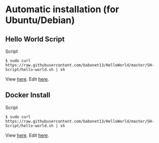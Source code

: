 Automatic installation (for Ubuntu/Debian)
==
Hello World Script
-
Script
<pre><code>$ sudo curl https://raw.githubusercontent.com/babonet13/HelloWorld/master/SH-Script/hello-world.sh | sh</code></pre>

View <a href="https://raw.githubusercontent.com/babonet13/HelloWorld/master/SH-Script/hello-world.sh">here</a>.
Edit <a href="https://raw.githubusercontent.com/babonet13/HelloWorld/SH-Script/hello-world.sh">here</a>.

Docker Install
-
Script
<pre><code>$ sudo curl https://raw.githubusercontent.com/babonet13/HelloWorld/master/SH-Script/hello-world.sh | sh</code></pre>

View <a href="https://github.com/babonet13/HelloWorld/blob/master/SH-Script/hello-world.sh">here</a>.
Edit <a href="https://github.com/babonet13/HelloWorld/SH-Script/hello-world.sh">here</a>.
